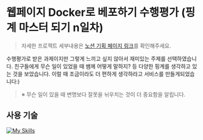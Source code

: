 # 웹페이지 Docker로 베포하기 수행평가 (핑계 마스터 되기 n일차)
> 자세한 프로젝트 세부내용은 [노션 기획 페이지 링크](https://siniseong.notion.site/n-13ce00310b3980e5bfa5e9aa3fc37278?pvs=4)를 확인해주세요.

수행평가로 받은 과제이지만 그렇게 느끼고 싶지 않아서 재미있는 주제를 선택하였습니다. 친구들에게 무슨 일이 있었을 때 쌤께 어떻게 말하지? 등 다양한 핑계를 생각하고 있는 것을 보았습니다. 이럴 때 조금이라도 더 편하게 생각하라고 서비스를 만들게되었습니다:)

> ※ 무슨 일이 있을 때 변명보다 잘못을 뉘우치는 것이 더 중요함을 알립니다.

## 사용 기술
[![My Skills](https://skillicons.dev/icons?i=docker,nextjs,tailwind,supabase)](https://skillicons.dev)